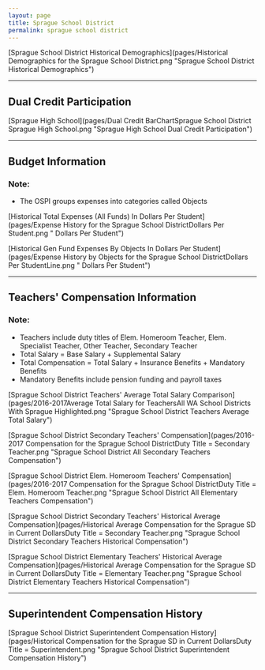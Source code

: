 ```yaml
---
layout: page
title: Sprague School District
permalink: sprague school district
---
```



[Sprague School District Historical Demographics](pages/Historical Demographics for the Sprague School District.png "Sprague School District Historical Demographics")

___

## Dual Credit Participation

[Sprague High School](pages/Dual Credit BarChartSprague School District Sprague High School.png "Sprague High School Dual Credit Participation")


___

## Budget Information
### Note:
- The OSPI groups expenses into categories called Objects

[Historical Total Expenses (All Funds) In Dollars Per Student](pages/Expense History for the Sprague School DistrictDollars Per Student.png " Dollars Per Student")

[Historical Gen Fund Expenses By Objects In Dollars Per Student](pages/Expense History by Objects for the Sprague School DistrictDollars Per StudentLine.png " Dollars Per Student")


___

## Teachers' Compensation Information
### Note:
- Teachers include duty titles of Elem. Homeroom Teacher, Elem. Specialist Teacher, Other Teacher, Secondary Teacher
- Total Salary = Base Salary + Supplemental Salary
- Total Compensation = Total Salary + Insurance Benefits + Mandatory Benefits
- Mandatory Benefits include pension funding and payroll taxes

[Sprague School District Teachers' Average Total Salary Comparison](pages/2016-2017Average Total Salary for TeachersAll WA School Districts With Sprague Highlighted.png "Sprague School District Teachers Average Total Salary")

[Sprague School District Secondary Teachers' Compensation](pages/2016-2017 Compensation for the Sprague School DistrictDuty Title = Secondary Teacher.png "Sprague School District All Secondary Teachers Compensation")

[Sprague School District Elem. Homeroom Teachers' Compensation](pages/2016-2017 Compensation for the Sprague School DistrictDuty Title = Elem. Homeroom Teacher.png "Sprague School District All Elementary Teachers Compensation")

[Sprague School District Secondary Teachers' Historical Average Compensation](pages/Historical Average Compensation for the Sprague SD in Current DollarsDuty Title = Secondary Teacher.png "Sprague School District Secondary Teachers Historical Compensation")

[Sprague School District Elementary Teachers' Historical Average Compensation](pages/Historical Average Compensation for the Sprague SD in Current DollarsDuty Title = Elementary Teacher.png "Sprague School District Elementary Teachers Historical Compensation")


___

## Superintendent Compensation History

[Sprague School District Superintendent Compensation History](pages/Historical Compensation for the Sprague SD in Current DollarsDuty Title = Superintendent.png "Sprague School District Superintendent Compensation History")


